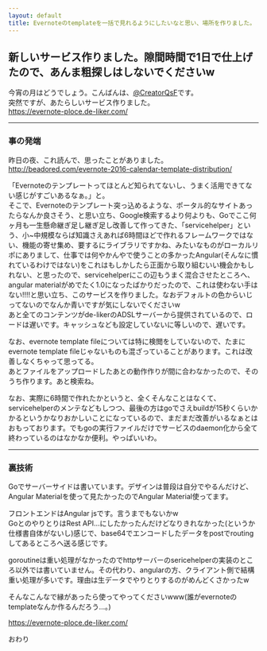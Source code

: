 ```yaml
---
layout: default
title: Evernoteのtemplateを一括で見れるようにしたいなと思い、場所を作りました。
---
```


## 新しいサービス作りました。隙間時間で1日で仕上げたので、あんま粗探しはしないでくださいw

今宵の月はどうでしょう。こんばんは、[@CreatorQsF](http://f.9en.co/?move=mainSns)です。  
突然ですが、あたらしいサービス作りました。  
https://evernote-ploce.de-liker.com/

***

### 事の発端

昨日の夜、これ読んで、思ったことがありました。  
http://beadored.com/evernote-2016-calendar-template-distribution/

「Evernoteのテンプレートってほとんど知られてないし、うまく活用できてない感じがすごいあるなぁ。」と。  
そこで、Evernoteのテンプレート突っ込めるような、ポータル的なサイトあったらなんか良さそう、と思い立ち、Google検索するより何よりも、Goでここ何ヶ月も一生懸命継ぎ足し継ぎ足し改善して作ってきた、「servicehelper」という、小~中規模ならば知識さえあれば6時間ほどで作れるフレームワークではない、機能の寄せ集め、要するにライブラリですかね、みたいなものがローカルリポにありまして、仕事では何やかんやで使うことの多かったAngular(そんなに慣れているわけではない)をこれはもしかしたら正面から取り組むいい機会かもしれない、と思ったので、servicehelperにこの辺もうまく混合させたところへ、angular materialがめでたく1.0になったばかりだったので、これは使わない手はない!!!!と思い立ち、このサービスを作りました。なおデフォルトの色からいじってないのでなんか青いですが気にしないでくださいw  
あと全てのコンテンツがde-likerのADSLサーバーから提供されているので、ロードは遅いです。キャッシュなども設定していないに等しいので、遅いです。

なお、evernote template fileについては特に検閲をしていないので、たまにevernote template fileじゃないものも混ざっていることがあります。これは改善しなくちゃって思ってる。  
あとファイルをアップロードしたあとの動作作りが間に合わなかったので、そのうち作ります。あと検索ね。

なお、実際に6時間で作れたかというと、全くそんなことはなくて、servicehelperのメンテなどもしつつ、最後の方はgoでさえbuildが15秒くらいかかるというかなりおかしいことになっているので、まだまだ改善がいるなぁとはおもっております。でもgoの実行ファイルだけでサービスのdaemon化から全て終わっているのはなかなか便利。やっぱいいわ。

***

### 裏技術

Goでサーバーサイドは書いています。デザインは普段は自分でやるんだけど、Angular Materialを使って見たかったのでAngular Material使ってます。

フロントエンドはAngular jsです。言うまでもないかw  
GoとのやりとりはRest API…にしたかったんだけどなりきれなかった(というか仕様書自体がないし)感じで、base64でエンコードしたデータをpostでroutingしてあるところへ送る感じです。

goroutineは重い処理がなかったのでhttpサーバーのsericehelperの実装のところ以外では書いていません。その代わり、angularの方、クライアント側で結構重い処理が多いです。理由は生データでやりとりするのがめんどくさかったw

そんなこんなで縁があったら使ってやってくださいwww(誰がevernoteのtemplateなんか作るんだろう…。)

https://evernote-ploce.de-liker.com/﻿

おわり
